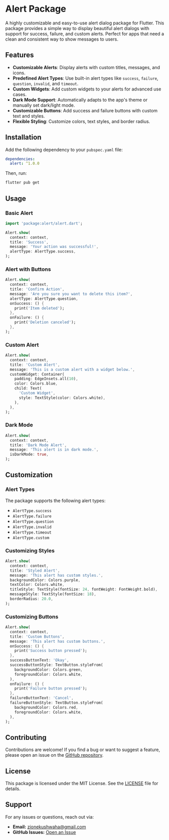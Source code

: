 # Alert Package

A highly customizable and easy-to-use alert dialog package for Flutter. This package provides a simple way to display beautiful alert dialogs with support for success, failure, and custom alerts. Perfect for apps that need a clean and consistent way to show messages to users.

## Features

- **Customizable Alerts**: Display alerts with custom titles, messages, and icons.
- **Predefined Alert Types**: Use built-in alert types like `success`, `failure`, `question`, `invalid`, and `timeout`.
- **Custom Widgets**: Add custom widgets to your alerts for advanced use cases.
- **Dark Mode Support**: Automatically adapts to the app's theme or manually set dark/light mode.
- **Customizable Buttons**: Add success and failure buttons with custom text and styles.
- **Flexible Styling**: Customize colors, text styles, and border radius.

## Installation

Add the following dependency to your `pubspec.yaml` file:

```yaml
dependencies:
  alert: ^1.0.0
```

Then, run:

```sh
flutter pub get
```

## Usage

### Basic Alert

```dart
import 'package:alert/alert.dart';

Alert.show(
  context: context,
  title: 'Success',
  message: 'Your action was successful!',
  alertType: AlertType.success,
);
```

### Alert with Buttons

```dart
Alert.show(
  context: context,
  title: 'Confirm Action',
  message: 'Are you sure you want to delete this item?',
  alertType: AlertType.question,
  onSuccess: () {
    print('Item deleted');
  },
  onFailure: () {
    print('Deletion canceled');
  },
);
```

### Custom Alert

```dart
Alert.show(
  context: context,
  title: 'Custom Alert',
  message: 'This is a custom alert with a widget below.',
  customWidget: Container(
    padding: EdgeInsets.all(10),
    color: Colors.blue,
    child: Text(
      'Custom Widget',
      style: TextStyle(color: Colors.white),
    ),
  ),
);
```

### Dark Mode

```dart
Alert.show(
  context: context,
  title: 'Dark Mode Alert',
  message: 'This alert is in dark mode.',
  isDarkMode: true,
);
```

## Customization

### Alert Types

The package supports the following alert types:

- `AlertType.success`
- `AlertType.failure`
- `AlertType.question`
- `AlertType.invalid`
- `AlertType.timeout`
- `AlertType.custom`

### Customizing Styles

```dart
Alert.show(
  context: context,
  title: 'Styled Alert',
  message: 'This alert has custom styles.',
  backgroundColor: Colors.purple,
  textColor: Colors.white,
  titleStyle: TextStyle(fontSize: 24, fontWeight: FontWeight.bold),
  messageStyle: TextStyle(fontSize: 18),
  borderRadius: 20.0,
);
```

### Customizing Buttons

```dart
Alert.show(
  context: context,
  title: 'Custom Buttons',
  message: 'This alert has custom buttons.',
  onSuccess: () {
    print('Success button pressed');
  },
  successButtonText: 'Okay',
  successButtonStyle: TextButton.styleFrom(
    backgroundColor: Colors.green,
    foregroundColor: Colors.white,
  ),
  onFailure: () {
    print('Failure button pressed');
  },
  failureButtonText: 'Cancel',
  failureButtonStyle: TextButton.styleFrom(
    backgroundColor: Colors.red,
    foregroundColor: Colors.white,
  ),
);
```

## Contributing

Contributions are welcome! If you find a bug or want to suggest a feature, please open an issue on the [GitHub repository](https://github.com/zione-kushwaha/alert.git).

## License

This package is licensed under the MIT License. See the [LICENSE](LICENSE) file for details.

## Support

For any issues or questions, reach out via:

- **Email:** zionekushwaha@gmail.com
- **GitHub Issues:** [Open an Issue](https://github.com/zione-kushwaha/alert/issues)
